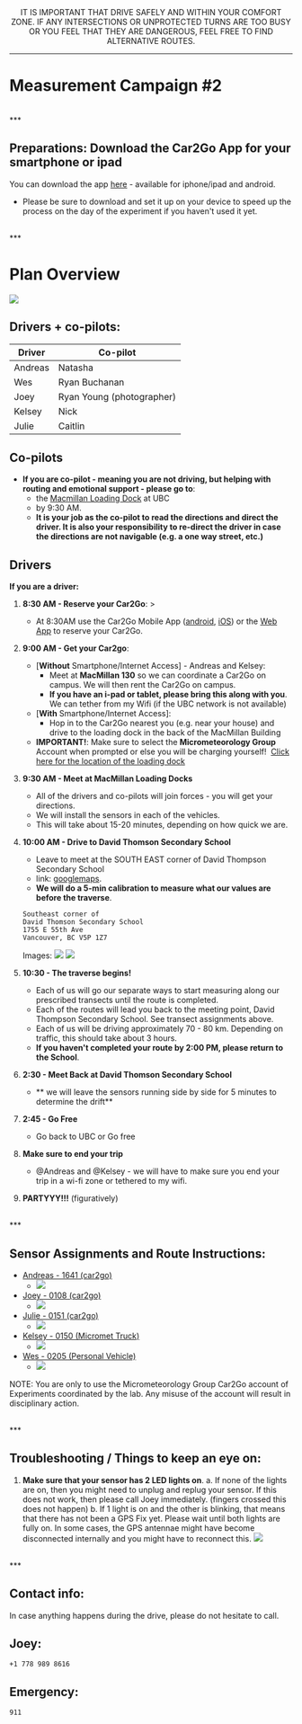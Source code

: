 <CENTER>
IT IS IMPORTANT THAT DRIVE SAFELY AND WITHIN YOUR COMFORT ZONE. IF ANY INTERSECTIONS OR UNPROTECTED TURNS ARE TOO BUSY OR YOU FEEL THAT THEY ARE DANGEROUS, FEEL FREE TO FIND ALTERNATIVE ROUTES.
</CENTER>

***


# Measurement Campaign #2

 
<br>
*** 
<br>

## Preparations: Download the Car2Go App for your smartphone or ipad

You can download the app [here](https://www.car2go.com/en/austin/car2go-apps/) - available for iphone/ipad and android.

* Please be sure to download and set it up on your device to speed up the process on the day of the experiment if you haven't used it yet.

 
<br>
*** 
<br>

# Plan Overview

![](img/diagram.png)

## Drivers + co-pilots:

| Driver  | Co-pilot |
|---------|----------|
| Andreas | Natasha      |
| Wes     | Ryan Buchanan    |
| Joey    | Ryan Young (photographer)  |
| Kelsey  | Nick     |
| Julie   | Caitlin  |



## Co-pilots
* **If you are co-pilot - meaning you are not driving, but helping with routing and emotional support - please go to**:
	* the [Macmillan Loading Dock](https://www.google.ca/maps/place/49%C2%B015'40.9%22N+123%C2%B015'05.2%22W/@49.2613654,-123.2523162,324m/data=!3m2!1e3!4b1!4m2!3m1!1s0x0:0x0?hl=en) at UBC 
	* by 9:30 AM.
	* **It is your job as the co-pilot to read the directions and direct the driver. It is also your responsibility to re-direct the driver in case the directions are not navigable (e.g. a one way street, etc.)**


## Drivers
**If you are a driver:**

1. **8:30 AM - Reserve your Car2Go**: > 
	* At 8:30AM use the Car2Go Mobile App ([android](https://play.google.com/store/apps/details?id=com.car2go&hl=en), [iOS](https://itunes.apple.com/ca/app/car2go/id514921710?mt=8)) or the [Web App](https://www.car2go.com/en/vancouver/) to reserve your Car2Go. 
	

2. **9:00 AM - Get your Car2go**: 
	* [**Without** Smartphone/Internet Access] - Andreas and Kelsey:
		* Meet at **MacMillan 130** so we can coordinate a Car2Go on campus. We will then rent the Car2Go on campus. 
		* **If you have an i-pad or tablet, please bring this along with you**. We can tether from my Wifi (if the UBC network is not available)
	* [**With** Smartphone/Internet Access]:
		* Hop in to the Car2Go nearest you (e.g. near your house) and drive to the loading dock in the back of the MacMillan Building
	* **IMPORTANT!**: Make sure to select the **Micrometeorology Group** Account when prompted or else you will be charging yourself! 
	![]()
	[Click here for the location of the loading dock](https://www.google.ca/maps/place/49%C2%B015'40.9%22N+123%C2%B015'05.2%22W/@49.2613654,-123.2523162,324m/data=!3m2!1e3!4b1!4m2!3m1!1s0x0:0x0?hl=en)
	
3. **9:30 AM - Meet at MacMillan Loading Docks**
	* All of the drivers and co-pilots will join forces - you will get your directions.
	* We will install the sensors in each of the vehicles.
	* This will take about 15-20 minutes, depending on how quick we are.


4. **10:00 AM - Drive to David Thomson Secondary School** 
	* Leave to meet at the SOUTH EAST corner of David Thompson Secondary School
	* link: [googlemaps](https://www.google.ca/maps/place/David+Thompson+Secondary+School/@49.220862,-123.07058,15z/data=!4m2!3m1!1s0x0:0xc8367ae140cc277b). 
	* **We will do a 5-min calibration to measure what our values are before the traverse**.

	```
	Southeast corner of
	David Thomson Secondary School
	1755 E 55th Ave
	Vancouver, BC V5P 1Z7
	```

	Images:
	![](img/meet1.png)
	![](img/meet2.png)
	


5. **10:30 - The traverse begins!**  
	* Each of us will go our separate ways to start measuring along our prescribed transects until the route is completed. 
	* Each of the routes will lead you back to the meeting point, David Thompson Secondary School. See transect assignments above. 
	* Each of us will be driving approximately 70 - 80 km. Depending on traffic, this should take about 3 hours. 
	* **If you haven't completed your route by 2:00 PM, please return to the School**.
 
6. **2:30 - Meet Back at David Thomson Secondary School**
 	* ** we will leave the sensors running side by side for 5 minutes to determine the drift**
 
7. **2:45 - Go Free**
 	* Go back to UBC or Go free
 
8. **Make sure to end your trip**
 
 	* @Andreas and @Kelsey - we will have to make sure you end your trip in a wi-fi zone or tethered to my wifi.
 
9. **PARTYYY!!!** (figuratively)
 
 
 
<br>
*** 
<br>

## Sensor Assignments and Route Instructions:
* [Andreas - 1641 (car2go)](routes/route_1641.md)
	* ![](img/1641.png) 	
* [Joey - 0108 (car2go)](routes/route_0108.md)
 	* ![](img/0108.png) 	
* [Julie - 0151 (car2go)](routes/route_0151.md)
 	* ![](img/0151.png)
* [Kelsey - 0150 (Micromet Truck)](routes/route_0150.md)
 	* ![](img/0150.png)
* [Wes - 0205 (Personal Vehicle)](routes/route_0205.md)
 	* ![](img/0205.png)

NOTE: You are only to use the Micrometeorology Group Car2Go account of Experiments coordinated by the lab. Any misuse of the account will result in disciplinary action. 

<br>
*** 
<br>
 
## Troubleshooting / Things to keep an eye on:
1. **Make sure that your sensor has 2 LED lights on**.
	a. 	If none of the lights are on, then you might need to unplug and replug your sensor. If this does not work, then please call Joey immediately. (fingers crossed this does not happen)
	b.  If 1 light is on and the other is blinking, that means that there has not been a GPS Fix yet. Please wait until both lights are fully on. In some cases, the GPS antennae might have become disconnected internally and you might have to reconnect this. 
	![](img/gps.jpg)

<br>
*** 
<br>

## Contact info:
In case anything happens during the drive, please do not hesitate to call.
## Joey: 
	+1 778 989 8616
	
## Emergency:
	911

 	
 	
 
	

